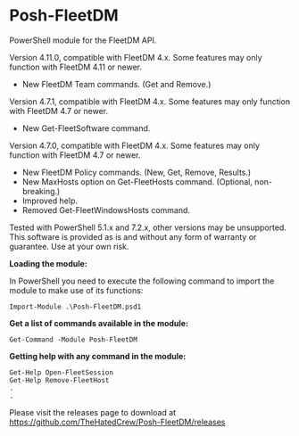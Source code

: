# Posh-FleetDM
PowerShell module for the FleetDM API.

Version 4.11.0, compatible with FleetDM 4.x.  Some features may only function with FleetDM 4.11 or newer.

- New FleetDM Team commands.  (Get and Remove.)

Version 4.7.1, compatible with FleetDM 4.x.  Some features may only function with FleetDM 4.7 or newer.

- New Get-FleetSoftware command.

Version 4.7.0, compatible with FleetDM 4.x.  Some features may only function with FleetDM 4.7 or newer.

- New FleetDM Policy commands.  (New, Get, Remove, Results.)
- New MaxHosts option on Get-FleetHosts command. (Optional, non-breaking.)
- Improved help.
- Removed Get-FleetWindowsHosts command.

Tested with PowerShell 5.1.x and 7.2.x, other versions may be unsupported.
This software is provided as is and without any form of warranty or guarantee.  Use at your own risk.

**Loading the module:**

In PowerShell you need to execute the following command to import the module to make use of its functions:

    Import-Module .\Posh-FleetDM.psd1

**Get a list of commands available in the module:**

    Get-Command -Module Posh-FleetDM

**Getting help with any command in the module:**

    Get-Help Open-FleetSession
    Get-Help Remove-FleetHost
    .
    .

Please visit the releases page to download at https://github.com/TheHatedCrew/Posh-FleetDM/releases
